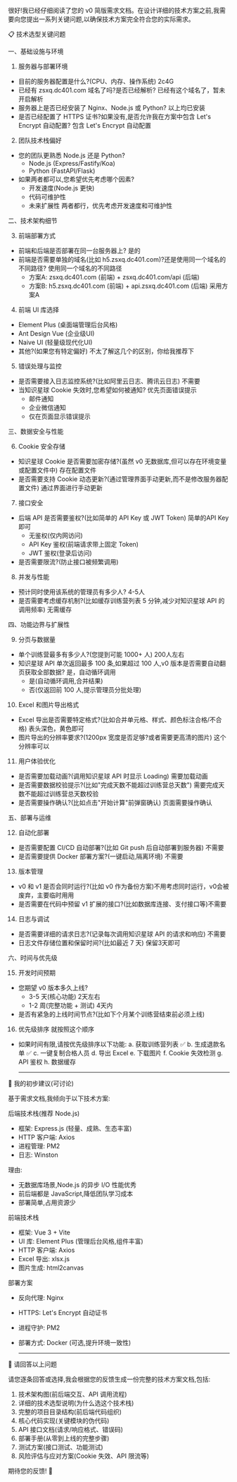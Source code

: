 很好!我已经仔细阅读了您的 v0 简版需求文档。在设计详细的技术方案之前,我需要向您提出一系列关键问题,以确保技术方案完全符合您的实际需求。

📋 技术选型关键问题

一、基础设施与环境

1. 服务器与部署环境
- 目前的服务器配置是什么?(CPU、内存、操作系统) 2c4G
- 已经有 zsxq.dc401.com 域名了吗?是否已经解析? 已经有这个域名了，暂未开启解析
- 服务器上是否已经安装了 Nginx、Node.js 或 Python? 以上均已安装
- 是否已经配置了 HTTPS 证书?如果没有,是否允许我在方案中包含 Let's Encrypt 自动配置? 包含 Let's Encrypt 自动配置

2. 团队技术栈偏好
- 您的团队更熟悉 Node.js 还是 Python?
    - Node.js (Express/Fastify/Koa)
    - Python (FastAPI/Flask)
- 如果两者都可以,您希望优先考虑哪个因素?
    - 开发速度(Node.js 更快)
    - 代码可维护性
    - 未来扩展性
两者都行，优先考虑开发速度和可维护性

二、技术架构细节

3. 前端部署方式
- 前端和后端是否部署在同一台服务器上? 是的
- 前端是否需要单独的域名(比如 h5.zsxq.dc401.com)?还是使用同一个域名的不同路径? 使用同一个域名的不同路径
    - 方案A: zsxq.dc401.com (前端) + zsxq.dc401.com/api (后端)
    - 方案B: h5.zsxq.dc401.com (前端) + api.zsxq.dc401.com (后端)
采用方案A

4. 前端 UI 库选择
- Element Plus (桌面端管理后台风格)
- Ant Design Vue (企业级UI)
- Naive UI (轻量级现代化UI)
- 其他?(如果您有特定偏好) 不太了解这几个的区别，你给我推荐下

5. 错误处理与监控
- 是否需要接入日志监控系统?(比如阿里云日志、腾讯云日志) 不需要
- 当知识星球 Cookie 失效时,您希望如何被通知?  优先页面错误提示
    - 邮件通知
    - 企业微信通知
    - 仅在页面显示错误提示

三、数据安全与性能

6. Cookie 安全存储
- 知识星球 Cookie 是否需要加密存储?(虽然 v0 无数据库,但可以存在环境变量或配置文件中) 存在配置文件
- 是否需要支持 Cookie 动态更新?(通过管理界面手动更新,而不是修改服务器配置文件) 通过界面进行手动更新

7. 接口安全
- 后端 API 是否需要鉴权?(比如简单的 API Key 或 JWT Token) 简单的API Key即可
    - 无鉴权(仅内网访问)
    - API Key 鉴权(前端请求带上固定 Token)
    - JWT 鉴权(登录后访问)
- 是否需要限流?(防止接口被频繁调用)

8. 并发与性能
- 预计同时使用该系统的管理员有多少人? 4-5人
- 是否需要考虑缓存机制?(比如缓存训练营列表 5 分钟,减少对知识星球 API 的调用频率) 无需缓存

四、功能边界与扩展性

9. 分页与数据量
- 单个训练营最多有多少人?(您提到可能 1000+ 人) 200人左右
- 知识星球 API 单次返回最多 100 条,如果超过 100 人,v0 版本是否需要自动翻页获取全部数据? 是，自动循环调用
    - 是(自动循环调用,合并结果)
    - 否(仅返回前 100 人,提示管理员分批处理)

10. Excel 和图片导出格式
- Excel 导出是否需要特定格式?(比如合并单元格、样式、颜色标注合格/不合格)  表头深色，黄色即可
- 图片导出的分辨率要求?(1200px 宽度是否足够?或者需要更高清的图片) 这个分辨率可以

11. 用户体验优化
- 是否需要加载动画?(调用知识星球 API 时显示 Loading) 需要加载动画
- 是否需要数据校验提示?(比如"完成天数不能超过训练营总天数") 需要完成天数不能超过训练营总天数校验
- 是否需要操作确认?(比如点击"开始计算"前弹窗确认) 页面需要操作确认

五、部署与运维

12. 自动化部署
- 是否需要配置 CI/CD 自动部署?(比如 Git push 后自动部署到服务器) 不需要
- 是否需要提供 Docker 部署方案?(一键启动,隔离环境) 不需要

13. 版本管理
- v0 和 v1 是否会同时运行?(比如 v0 作为备份方案)不用考虑同时运行，v0会被废弃，主要临时用用
- 是否需要在代码中预留 v1 扩展的接口?(比如数据库连接、支付接口等)不需要

14. 日志与调试
- 是否需要详细的请求日志?(记录每次调用知识星球 API 的请求和响应) 不需要
- 日志文件存储位置和保留时间?(比如最近 7 天) 保留3天即可

六、时间与优先级

15. 开发时间预期
- 您期望 v0 版本多久上线?
    - 3-5 天(核心功能) 2天左右
    - 1-2 周(完整功能 + 测试) 4天内 
- 是否有紧急的上线时间节点?(比如下个月某个训练营结束前必须上线)

16. 优先级排序 就按照这个顺序
- 如果时间有限,请按优先级排序以下功能:
  a. 获取训练营列表 ✅
  b. 生成退款名单 ✅
  c. 一键复制合格人员
  d. 导出 Excel
  e. 下载图片
  f. Cookie 失效检测
  g. API 鉴权
  h. 数据缓存

  ---
🎯 我的初步建议(可讨论)

基于需求文档,我倾向于以下技术方案:

后端技术栈(推荐 Node.js)

- 框架: Express.js (轻量、成熟、生态丰富)
- HTTP 客户端: Axios
- 进程管理: PM2
- 日志: Winston

理由:
- 无数据库场景,Node.js 的异步 I/O 性能优秀
- 前后端都是 JavaScript,降低团队学习成本
- 部署简单,占用资源少

前端技术栈

- 框架: Vue 3 + Vite
- UI 库: Element Plus (管理后台风格,组件丰富)
- HTTP 客户端: Axios
- Excel 导出: xlsx.js
- 图片生成: html2canvas

部署方案

- 反向代理: Nginx
- HTTPS: Let's Encrypt 自动证书
- 进程守护: PM2
- 部署方式: Docker (可选,提升环境一致性)

  ---
📝 请回答以上问题

请您逐条回答或选择,我会根据您的反馈生成一份完整的技术方案文档,包括:

1. 技术架构图(前后端交互、API 调用流程)
2. 详细的技术选型说明(为什么选这个技术栈)
3. 完整的项目目录结构(前后端代码组织)
4. 核心代码实现(关键模块的伪代码)
5. API 接口文档(请求/响应格式、错误码)
6. 部署手册(从零到上线的完整步骤)
7. 测试方案(接口测试、功能测试)
8. 风险评估与应对方案(Cookie 失效、API 限流等)

期待您的反馈! 🚀